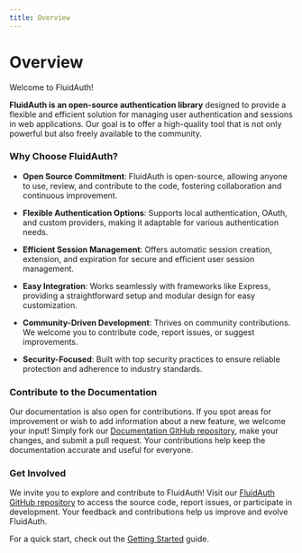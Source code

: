 ```yaml
---
title: Overview
---
```



# Overview

Welcome to FluidAuth!

**FluidAuth is an open-source authentication library** designed to provide a flexible and efficient solution for managing user authentication and sessions in web applications. Our goal is to offer a high-quality tool that is not only powerful but also freely available to the community.

### Why Choose FluidAuth?
- **Open Source Commitment**: FluidAuth is open-source, allowing anyone to use, review, and contribute to the code, fostering collaboration and continuous improvement.

- **Flexible Authentication Options**: Supports local authentication, OAuth, and custom providers, making it adaptable for various authentication needs.

- **Efficient Session Management**: Offers automatic session creation, extension, and expiration for secure and efficient user session management.

- **Easy Integration**: Works seamlessly with frameworks like Express, providing a straightforward setup and modular design for easy customization.

- **Community-Driven Development**: Thrives on community contributions. We welcome you to contribute code, report issues, or suggest improvements.

- **Security-Focused**: Built with top security practices to ensure reliable protection and adherence to industry standards.


### Contribute to the Documentation

Our documentation is also open for contributions. If you spot areas for improvement or wish to add information about a new feature, we welcome your input! Simply fork our [Documentation GitHub repository](https://github.com/Itszavier/fluid-auth-docs), make your changes, and submit a pull request. Your contributions help keep the documentation accurate and useful for everyone.

###  Get Involved

We invite you to explore and contribute to FluidAuth! Visit our [FluidAuth GitHub repository](https://github.com/Itszavier/fluidauth-express) to access the source code, report issues, or participate in development. Your feedback and contributions help us improve and evolve FluidAuth.

For a quick start, check out the [Getting Started](/docs/02-getting-started/01-installation.md) guide.